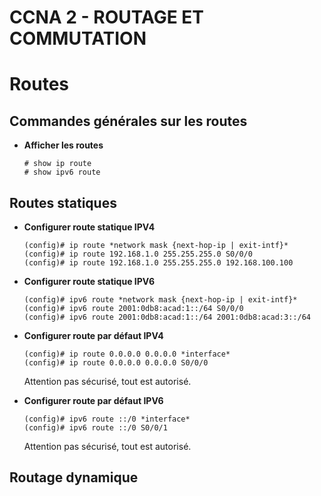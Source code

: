 # CCNA 2 - ROUTAGE ET COMMUTATION

# Routes

## Commandes générales sur les routes

* **Afficher les routes**
	```
	# show ip route
	# show ipv6 route
	```

## Routes statiques

* **Configurer route statique IPV4**
	```
	(config)# ip route *network mask {next-hop-ip | exit-intf}*
	(config)# ip route 192.168.1.0 255.255.255.0 S0/0/0
	(config)# ip route 192.168.1.0 255.255.255.0 192.168.100.100
	```

* **Configurer route statique IPV6**
	```
	(config)# ipv6 route *network mask {next-hop-ip | exit-intf}*
	(config)# ipv6 route 2001:0db8:acad:1::/64 S0/0/0
	(config)# ipv6 route 2001:0db8:acad:1::/64 2001:0db8:acad:3::/64
	```

* **Configurer route par défaut IPV4**
	```
	(config)# ip route 0.0.0.0 0.0.0.0 *interface*
	(config)# ip route 0.0.0.0 0.0.0.0 S0/0/0
	```
	Attention pas sécurisé, tout est autorisé.

* **Configurer route par défaut IPV6**
	```
	(config)# ipv6 route ::/0 *interface*
	(config)# ipv6 route ::/0 S0/0/1
	```
	Attention pas sécurisé, tout est autorisé.

## Routage dynamique